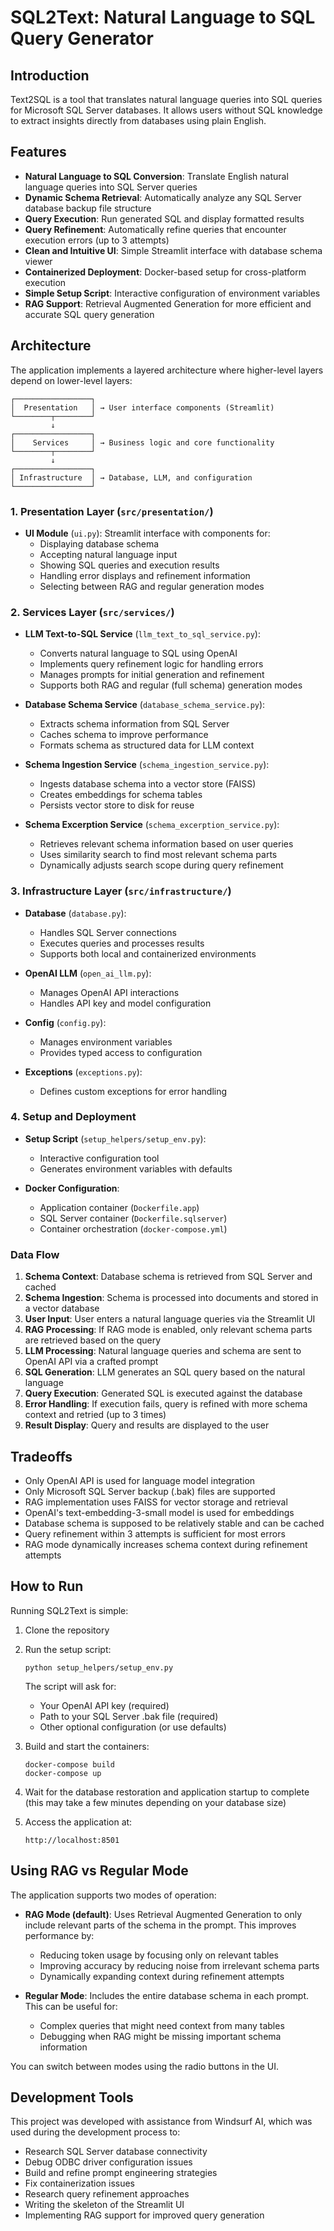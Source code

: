 # SQL2Text: Natural Language to SQL Query Generator

## Introduction

Text2SQL is a tool that translates natural language queries into SQL queries for Microsoft SQL Server databases. It allows users without SQL knowledge to extract insights directly from databases using plain English.

## Features

- **Natural Language to SQL Conversion**: Translate English natural language queries into SQL Server queries
- **Dynamic Schema Retrieval**: Automatically analyze any SQL Server database backup file structure
- **Query Execution**: Run generated SQL and display formatted results
- **Query Refinement**: Automatically refine queries that encounter execution errors (up to 3 attempts)
- **Clean and Intuitive UI**: Simple Streamlit interface with database schema viewer
- **Containerized Deployment**: Docker-based setup for cross-platform execution
- **Simple Setup Script**: Interactive configuration of environment variables
- **RAG Support**: Retrieval Augmented Generation for more efficient and accurate SQL query generation

## Architecture

The application implements a layered architecture where higher-level layers depend on lower-level layers:

```
┌─────────────────┐
│  Presentation   │ → User interface components (Streamlit)
└────────┬────────┘
         ↓
┌─────────────────┐
│    Services     │ → Business logic and core functionality
└────────┬────────┘
         ↓
┌─────────────────┐
│ Infrastructure  │ → Database, LLM, and configuration
└─────────────────┘
```

### 1. Presentation Layer (`src/presentation/`)

- **UI Module** (`ui.py`): Streamlit interface with components for:
  - Displaying database schema
  - Accepting natural language input
  - Showing SQL queries and execution results
  - Handling error displays and refinement information
  - Selecting between RAG and regular generation modes

### 2. Services Layer (`src/services/`)

- **LLM Text-to-SQL Service** (`llm_text_to_sql_service.py`): 
  - Converts natural language to SQL using OpenAI
  - Implements query refinement logic for handling errors
  - Manages prompts for initial generation and refinement
  - Supports both RAG and regular (full schema) generation modes

- **Database Schema Service** (`database_schema_service.py`):
  - Extracts schema information from SQL Server
  - Caches schema to improve performance
  - Formats schema as structured data for LLM context

- **Schema Ingestion Service** (`schema_ingestion_service.py`):
  - Ingests database schema into a vector store (FAISS)
  - Creates embeddings for schema tables
  - Persists vector store to disk for reuse

- **Schema Excerption Service** (`schema_excerption_service.py`):
  - Retrieves relevant schema information based on user queries
  - Uses similarity search to find most relevant schema parts
  - Dynamically adjusts search scope during query refinement

### 3. Infrastructure Layer (`src/infrastructure/`)

- **Database** (`database.py`):
  - Handles SQL Server connections
  - Executes queries and processes results
  - Supports both local and containerized environments

- **OpenAI LLM** (`open_ai_llm.py`):
  - Manages OpenAI API interactions
  - Handles API key and model configuration

- **Config** (`config.py`):
  - Manages environment variables
  - Provides typed access to configuration

- **Exceptions** (`exceptions.py`):
  - Defines custom exceptions for error handling

### 4. Setup and Deployment

- **Setup Script** (`setup_helpers/setup_env.py`):
  - Interactive configuration tool
  - Generates environment variables with defaults

- **Docker Configuration**:
  - Application container (`Dockerfile.app`)
  - SQL Server container (`Dockerfile.sqlserver`)
  - Container orchestration (`docker-compose.yml`)

### Data Flow

1. **Schema Context**: Database schema is retrieved from SQL Server and cached
2. **Schema Ingestion**: Schema is processed into documents and stored in a vector database
3. **User Input**: User enters a natural language queries via the Streamlit UI
4. **RAG Processing**: If RAG mode is enabled, only relevant schema parts are retrieved based on the query
5. **LLM Processing**: Natural language queries and schema are sent to OpenAI API via a crafted prompt
6. **SQL Generation**: LLM generates an SQL query based on the natural language
7. **Query Execution**: Generated SQL is executed against the database
8. **Error Handling**: If execution fails, query is refined with more schema context and retried (up to 3 times)
9. **Result Display**: Query and results are displayed to the user

## Tradeoffs

- Only OpenAI API is used for language model integration
- Only Microsoft SQL Server backup (.bak) files are supported
- RAG implementation uses FAISS for vector storage and retrieval
- OpenAI's text-embedding-3-small model is used for embeddings
- Database schema is supposed to be relatively stable and can be cached
- Query refinement within 3 attempts is sufficient for most errors
- RAG mode dynamically increases schema context during refinement attempts

## How to Run

Running SQL2Text is simple:

1. Clone the repository

2. Run the setup script:
   ```
   python setup_helpers/setup_env.py
   ```
   The script will ask for:
   - Your OpenAI API key (required)
   - Path to your SQL Server .bak file (required)
   - Other optional configuration (or use defaults)

3. Build and start the containers:
   ```
   docker-compose build
   docker-compose up
   ```

4. Wait for the database restoration and application startup to complete (this may take a few minutes depending on your database size)

5. Access the application at:
   ```
   http://localhost:8501
   ```

## Using RAG vs Regular Mode

The application supports two modes of operation:

- **RAG Mode (default)**: Uses Retrieval Augmented Generation to only include relevant parts of the schema in the prompt. This improves performance by:
  - Reducing token usage by focusing only on relevant tables
  - Improving accuracy by reducing noise from irrelevant schema parts
  - Dynamically expanding context during refinement attempts

- **Regular Mode**: Includes the entire database schema in each prompt. This can be useful for:
  - Complex queries that might need context from many tables
  - Debugging when RAG might be missing important schema information

You can switch between modes using the radio buttons in the UI.

## Development Tools

This project was developed with assistance from Windsurf AI, which was used during the development process to:
- Research SQL Server database connectivity
- Debug ODBC driver configuration issues
- Build and refine prompt engineering strategies
- Fix containerization issues
- Research query refinement approaches
- Writing the skeleton of the Streamlit UI
- Implementing RAG support for improved query generation
